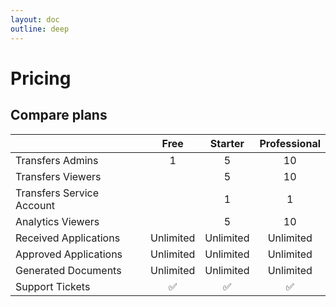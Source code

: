 ```yaml
---
layout: doc
outline: deep
---
```


# Pricing

## Compare plans

|                           |        Free        |       Starter      |    Professional    |
|---------------------------|:------------------:|:------------------:|:------------------:|
| Transfers Admins          |          1         |          5         |         10         |
| Transfers Viewers         |                    |          5         |         10         |
| Transfers Service Account |                    |          1         |          1         |
| Analytics Viewers         |                    |          5         |         10         |
| Received Applications     |      Unlimited     |      Unlimited     |      Unlimited     |
| Approved Applications     |      Unlimited     |      Unlimited     |      Unlimited     |
| Generated Documents       |      Unlimited     |      Unlimited     |      Unlimited     |
| Support Tickets           | :white_check_mark: | :white_check_mark: | :white_check_mark: |

